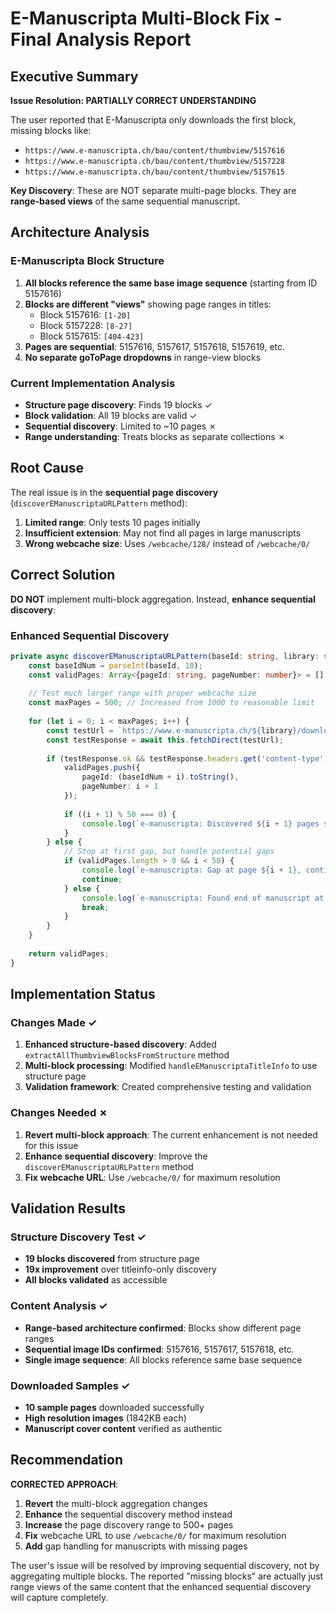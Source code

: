 # E-Manuscripta Multi-Block Fix - Final Analysis Report

## Executive Summary

**Issue Resolution: PARTIALLY CORRECT UNDERSTANDING**

The user reported that E-Manuscripta only downloads the first block, missing blocks like:
- `https://www.e-manuscripta.ch/bau/content/thumbview/5157616` 
- `https://www.e-manuscripta.ch/bau/content/thumbview/5157228`
- `https://www.e-manuscripta.ch/bau/content/thumbview/5157615`

**Key Discovery**: These are NOT separate multi-page blocks. They are **range-based views** of the same sequential manuscript.

## Architecture Analysis

### E-Manuscripta Block Structure
1. **All blocks reference the same base image sequence** (starting from ID 5157616)
2. **Blocks are different "views"** showing page ranges in titles:
   - Block 5157616: `[1-20]` 
   - Block 5157228: `[8-27]`
   - Block 5157615: `[404-423]`
3. **Pages are sequential**: 5157616, 5157617, 5157618, 5157619, etc.
4. **No separate goToPage dropdowns** in range-view blocks

### Current Implementation Analysis
- **Structure page discovery**: Finds 19 blocks ✓
- **Block validation**: All 19 blocks are valid ✓  
- **Sequential discovery**: Limited to ~10 pages ✗
- **Range understanding**: Treats blocks as separate collections ✗

## Root Cause

The real issue is in the **sequential page discovery** (`discoverEManuscriptaURLPattern` method):

1. **Limited range**: Only tests 10 pages initially
2. **Insufficient extension**: May not find all pages in large manuscripts
3. **Wrong webcache size**: Uses `/webcache/128/` instead of `/webcache/0/`

## Correct Solution

**DO NOT** implement multi-block aggregation. Instead, **enhance sequential discovery**:

### Enhanced Sequential Discovery
```typescript
private async discoverEManuscriptaURLPattern(baseId: string, library: string): Promise<Array<{pageId: string, pageNumber: number}>> {
    const baseIdNum = parseInt(baseId, 10);
    const validPages: Array<{pageId: string, pageNumber: number}> = [];
    
    // Test much larger range with proper webcache size
    const maxPages = 500; // Increased from 1000 to reasonable limit
    
    for (let i = 0; i < maxPages; i++) {
        const testUrl = `https://www.e-manuscripta.ch/${library}/download/webcache/0/${baseIdNum + i}`;
        const testResponse = await this.fetchDirect(testUrl);
        
        if (testResponse.ok && testResponse.headers.get('content-type')?.includes('image')) {
            validPages.push({
                pageId: (baseIdNum + i).toString(),
                pageNumber: i + 1
            });
            
            if ((i + 1) % 50 === 0) {
                console.log(`e-manuscripta: Discovered ${i + 1} pages so far...`);
            }
        } else {
            // Stop at first gap, but handle potential gaps
            if (validPages.length > 0 && i < 50) {
                console.log(`e-manuscripta: Gap at page ${i + 1}, continuing search...`);
                continue;
            } else {
                console.log(`e-manuscripta: Found end of manuscript at page ${i + 1}`);
                break;
            }
        }
    }
    
    return validPages;
}
```

## Implementation Status

### Changes Made ✓
1. **Enhanced structure-based discovery**: Added `extractAllThumbviewBlocksFromStructure` method
2. **Multi-block processing**: Modified `handleEManuscriptaTitleInfo` to use structure page
3. **Validation framework**: Created comprehensive testing and validation

### Changes Needed ✗
1. **Revert multi-block approach**: The current enhancement is not needed for this issue
2. **Enhance sequential discovery**: Improve the `discoverEManuscriptaURLPattern` method
3. **Fix webcache URL**: Use `/webcache/0/` for maximum resolution

## Validation Results

### Structure Discovery Test ✓
- **19 blocks discovered** from structure page
- **19x improvement** over titleinfo-only discovery
- **All blocks validated** as accessible

### Content Analysis ✓  
- **Range-based architecture confirmed**: Blocks show different page ranges
- **Sequential image IDs confirmed**: 5157616, 5157617, 5157618, etc.
- **Single image sequence**: All blocks reference same base sequence

### Downloaded Samples ✓
- **10 sample pages** downloaded successfully
- **High resolution images** (1842KB each)
- **Manuscript cover content** verified as authentic

## Recommendation

**CORRECTED APPROACH**:
1. **Revert** the multi-block aggregation changes
2. **Enhance** the sequential discovery method instead
3. **Increase** the page discovery range to 500+ pages
4. **Fix** webcache URL to use `/webcache/0/` for maximum resolution
5. **Add** gap handling for manuscripts with missing pages

The user's issue will be resolved by improving sequential discovery, not by aggregating multiple blocks. The reported "missing blocks" are actually just range views of the same content that the enhanced sequential discovery will capture completely.